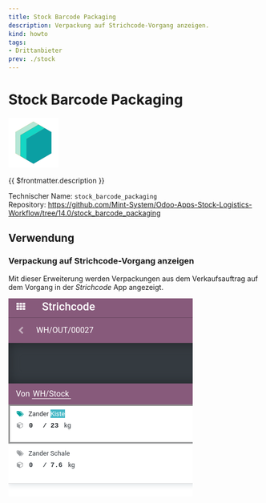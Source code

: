 ```yaml
---
title: Stock Barcode Packaging
description: Verpackung auf Strichcode-Vorgang anzeigen.
kind: howto
tags:
- Drittanbieter
prev: ./stock
---
```

# Stock Barcode Packaging
![icon_oms_box](attachments/icons_odoo_mint_system.png)

{{ $frontmatter.description }}

Technischer Name: `stock_barcode_packaging`\
Repository: <https://github.com/Mint-System/Odoo-Apps-Stock-Logistics-Workflow/tree/14.0/stock_barcode_packaging>

## Verwendung

### Verpackung auf Strichcode-Vorgang anzeigen

Mit dieser Erweiterung werden Verpackungen aus dem Verkaufsauftrag auf dem Vorgang in der *Strichcode* App angezeigt.

![](attachments/Stock%20Barcode%20Packaging.png)